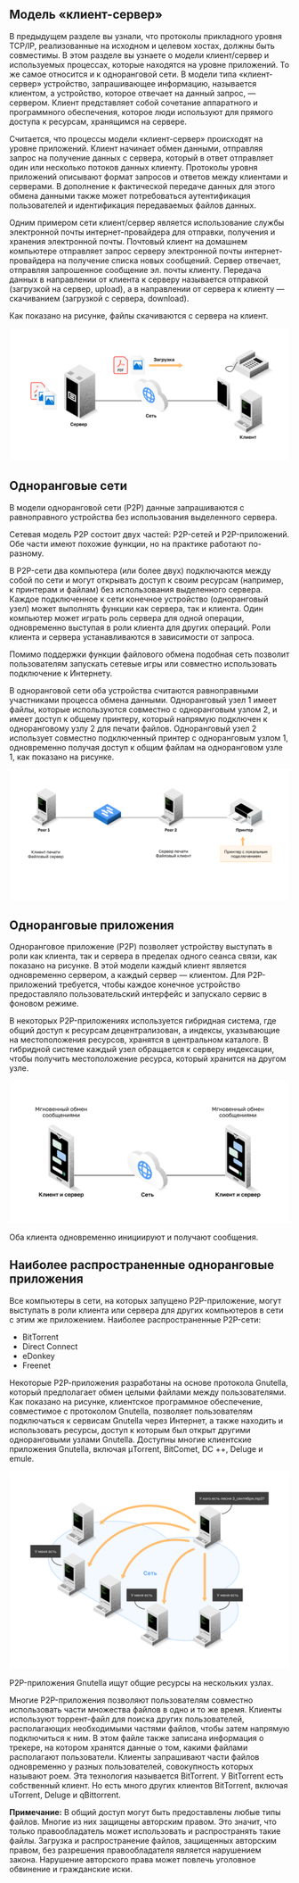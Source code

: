 <!-- verified: agorbachev 03.05.2022 -->

<!-- 15.2.1 -->
## Модель «клиент-сервер»

В предыдущем разделе вы узнали, что протоколы прикладного уровня TCP/IP, реализованные на исходном и целевом хостах, должны быть совместимы. В этом разделе вы узнаете о модели клиент/сервер и используемых процессах, которые находятся на уровне приложений. То же самое относится и к одноранговой сети. В модели типа «клиент-сервер» устройство, запрашивающее информацию, называется клиентом, а устройство, которое отвечает на данный запрос, — сервером. Клиент представляет собой сочетание аппаратного и программного обеспечения, которое люди используют для прямого доступа к ресурсам, хранящимся на сервере.

Считается, что процессы модели «клиент-сервер» происходят на уровне приложений. Клиент начинает обмен данными, отправляя запрос на получение данных с сервера, который в ответ отправляет один или несколько потоков данных клиенту. Протоколы уровня приложений описывают формат запросов и ответов между клиентами и серверами. В дополнение к фактической передаче данных для этого обмена данными также может потребоваться аутентификация пользователей и идентификация передаваемых файлов данных.

Одним примером сети клиент/сервер является использование службы электронной почты интернет-провайдера для отправки, получения и хранения электронной почты. Почтовый клиент на домашнем компьютере отправляет запрос серверу электронной почты интернет-провайдера на получение списка новых сообщений. Сервер отвечает, отправляя запрошенное сообщение эл. почты клиенту. Передача данных в направлении от клиента к серверу называется отправкой (загрузкой на сервер, upload), а в направлении от сервера к клиенту — скачиванием (загрузкой с сервера, download).

Как показано на рисунке, файлы скачиваются с сервера на клиент.

![](./assets/15.2.1.svg)


<!-- 15.2.2 -->
## Одноранговые сети

В модели одноранговой сети (P2P) данные запрашиваются с равноправного устройства без использования выделенного сервера.

Сетевая модель P2P состоит двух частей: P2P-сетей и P2P-приложений. Обе части имеют похожие функции, но на практике работают по-разному.

В P2P-сети два компьютера (или более двух) подключаются между собой по сети и могут открывать доступ к своим ресурсам (например, к принтерам и файлам) без использования выделенного сервера. Каждое подключенное к сети конечное устройство (одноранговый узел) может выполнять функции как сервера, так и клиента. Один компьютер может играть роль сервера для одной операции, одновременно выступая в роли клиента для других операций. Роли клиента и сервера устанавливаются в зависимости от запроса.

Помимо поддержки функции файлового обмена подобная сеть позволит пользователям запускать сетевые игры или совместно использовать подключение к Интернету.

В одноранговой сети оба устройства считаются равноправными участниками процесса обмена данными. Одноранговый узел 1 имеет файлы, которые используются совместно с одноранговым узлом 2, и имеет доступ к общему принтеру, который напрямую подключен к одноранговому узлу 2 для печати файлов. Одноранговый узел 2 использует совместно подключенный принтер с одноранговым узлом 1, одновременно получая доступ к общим файлам на одноранговом узле 1, как показано на рисунке.

![](./assets/15.2.2.svg)


<!-- 15.2.3 -->
## Одноранговые приложения

Одноранговое приложение (P2P) позволяет устройству выступать в роли как клиента, так и сервера в пределах одного сеанса связи, как показано на рисунке. В этой модели каждый клиент является одновременно сервером, а каждый сервер — клиентом. Для P2P-приложений требуется, чтобы каждое конечное устройство предоставляло пользовательский интерфейс и запускало сервис в фоновом режиме.

В некоторых P2P-приложениях используется гибридная система, где общий доступ к ресурсам децентрализован, а индексы, указывающие на местоположения ресурсов, хранятся в центральном каталоге. В гибридной системе каждый узел обращается к серверу индексации, чтобы получить местоположение ресурса, который хранится на другом узле.

![](./assets/15.2.3.svg)


Оба клиента одновременно инициируют и получают сообщения.

<!-- 15.2.4 -->
## Наиболее распространенные одноранговые приложения

Все компьютеры в сети, на которых запущено P2P-приложение, могут выступать в роли клиента или сервера для других компьютеров в сети с этим же приложением. Наиболее распространенные P2P-сети:

* BitTorrent
* Direct Connect
* eDonkey
* Freenet

Некоторые Р2Р-приложения разработаны на основе протокола Gnutella, который предполагает обмен целыми файлами между пользователями. Как показано на рисунке, клиентское программное обеспечение, совместимое с протоколом Gnutella, позволяет пользователям подключаться к сервисам Gnutella через Интернет, а также находить и использовать ресурсы, доступ к которым был открыт другими одноранговыми узлами Gnutella. Доступны многие клиентские приложения Gnutella, включая µTorrent, BitComet, DC ++, Deluge и emule.

![](./assets/15.2.4.svg)


P2P-приложения Gnutella ищут общие ресурсы на нескольких узлах.

Многие P2P-приложения позволяют пользователям совместно использовать части множества файлов в одно и то же время. Клиенты используют торрент-файл для поиска других пользователей, располагающих необходимыми частями файлов, чтобы затем напрямую подключиться к ним. В этом файле также записана информация о трекере, на котором хранятся данные о том, какими файлами располагают пользователи. Клиенты запрашивают части файлов одновременно у разных пользователей, совокупность которых называют роем. Эта технология называется BitTorrent. У BitTorrent есть собственный клиент. Но есть много других клиентов BitTorrent, включая uTorrent, Deluge и qBittorrent.

**Примечание:** В общий доступ могут быть предоставлены любые типы файлов. Многие из них защищены авторским правом. Это значит, что только правообладатель может использовать и распространять такие файлы. Загрузка и распространение файлов, защищенных авторским правом, без разрешения правообладателя является нарушением закона. Нарушение авторского права может повлечь уголовное обвинение и гражданские иски.

<!-- 15.2.5 -->
<!-- quiz -->


